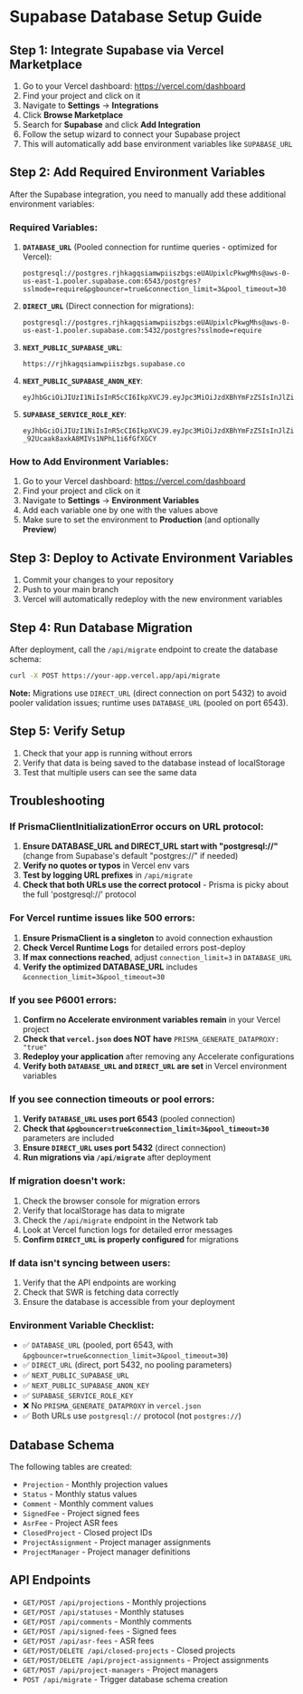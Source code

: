 # Supabase Database Setup Guide

## Step 1: Integrate Supabase via Vercel Marketplace

1. Go to your Vercel dashboard: https://vercel.com/dashboard
2. Find your project and click on it
3. Navigate to **Settings** → **Integrations**
4. Click **Browse Marketplace**
5. Search for **Supabase** and click **Add Integration**
6. Follow the setup wizard to connect your Supabase project
7. This will automatically add base environment variables like `SUPABASE_URL`

## Step 2: Add Required Environment Variables

After the Supabase integration, you need to manually add these additional environment variables:

### Required Variables:

1. **`DATABASE_URL`** (Pooled connection for runtime queries - optimized for Vercel):
   ```
   postgresql://postgres.rjhkagqsiamwpiiszbgs:eUAUpixlcPkwgMhs@aws-0-us-east-1.pooler.supabase.com:6543/postgres?sslmode=require&pgbouncer=true&connection_limit=3&pool_timeout=30
   ```

2. **`DIRECT_URL`** (Direct connection for migrations):
   ```
   postgresql://postgres.rjhkagqsiamwpiiszbgs:eUAUpixlcPkwgMhs@aws-0-us-east-1.pooler.supabase.com:5432/postgres?sslmode=require
   ```

3. **`NEXT_PUBLIC_SUPABASE_URL`**:
   ```
   https://rjhkagqsiamwpiiszbgs.supabase.co
   ```

4. **`NEXT_PUBLIC_SUPABASE_ANON_KEY`**:
   ```
   eyJhbGciOiJIUzI1NiIsInR5cCI6IkpXVCJ9.eyJpc3MiOiJzdXBhYmFzZSIsInJlZiI6InJqaGthZ3FzaWFtd3BpaXN6YmdzIiwicm9sZSI6ImFub24iLCJpYXQiOjE3NTQ1NzMwNDYsImV4cCI6MjA3MDE0OTA0Nn0.J75QFPOpFGr5PdZ4bEVw3x5KrC2eV9p7xgvkLVjHCe4
   ```

5. **`SUPABASE_SERVICE_ROLE_KEY`**:
   ```
   eyJhbGciOiJIUzI1NiIsInR5cCI6IkpXVCJ9.eyJpc3MiOiJzdXBhYmFzZSIsInJlZiI6InJqaGthZ3FzaWFtd3BpaXN6YmdzIiwicm9sZSI6InNlcnZpY2Vfcm9sZSIsImlhdCI6MTc1NDU3MzA0NiwiZXhwIjoyMDcwMTQ5MDQ2fQ.F0X2jfuUS-_92Ucaak8axkA8MIVs1NPhL1i6fGfXGCY
   ```

### How to Add Environment Variables:

1. Go to your Vercel dashboard: https://vercel.com/dashboard
2. Find your project and click on it
3. Navigate to **Settings** → **Environment Variables**
4. Add each variable one by one with the values above
5. Make sure to set the environment to **Production** (and optionally **Preview**)

## Step 3: Deploy to Activate Environment Variables

1. Commit your changes to your repository
2. Push to your main branch
3. Vercel will automatically redeploy with the new environment variables

## Step 4: Run Database Migration

After deployment, call the `/api/migrate` endpoint to create the database schema:

```bash
curl -X POST https://your-app.vercel.app/api/migrate
```

**Note:** Migrations use `DIRECT_URL` (direct connection on port 5432) to avoid pooler validation issues; runtime uses `DATABASE_URL` (pooled on port 6543).

## Step 5: Verify Setup

1. Check that your app is running without errors
2. Verify that data is being saved to the database instead of localStorage
3. Test that multiple users can see the same data

## Troubleshooting

### If PrismaClientInitializationError occurs on URL protocol:
1. **Ensure DATABASE_URL and DIRECT_URL start with "postgresql://"** (change from Supabase's default "postgres://" if needed)
2. **Verify no quotes or typos** in Vercel env vars
3. **Test by logging URL prefixes** in `/api/migrate`
4. **Check that both URLs use the correct protocol** - Prisma is picky about the full 'postgresql://' protocol

### For Vercel runtime issues like 500 errors:
1. **Ensure PrismaClient is a singleton** to avoid connection exhaustion
2. **Check Vercel Runtime Logs** for detailed errors post-deploy
3. **If max connections reached**, adjust `connection_limit=3` in `DATABASE_URL`
4. **Verify the optimized DATABASE_URL** includes `&connection_limit=3&pool_timeout=30`

### If you see P6001 errors:
1. **Confirm no Accelerate environment variables remain** in your Vercel project
2. **Check that `vercel.json` does NOT have** `PRISMA_GENERATE_DATAPROXY: "true"`
3. **Redeploy your application** after removing any Accelerate configurations
4. **Verify both `DATABASE_URL` and `DIRECT_URL` are set** in Vercel environment variables

### If you see connection timeouts or pool errors:
1. **Verify `DATABASE_URL` uses port 6543** (pooled connection)
2. **Check that `&pgbouncer=true&connection_limit=3&pool_timeout=30`** parameters are included
3. **Ensure `DIRECT_URL` uses port 5432** (direct connection)
4. **Run migrations via `/api/migrate`** after deployment

### If migration doesn't work:
1. Check the browser console for migration errors
2. Verify that localStorage has data to migrate
3. Check the `/api/migrate` endpoint in the Network tab
4. Look at Vercel function logs for detailed error messages
5. **Confirm `DIRECT_URL` is properly configured** for migrations

### If data isn't syncing between users:
1. Verify that the API endpoints are working
2. Check that SWR is fetching data correctly
3. Ensure the database is accessible from your deployment

### Environment Variable Checklist:
- ✅ `DATABASE_URL` (pooled, port 6543, with `&pgbouncer=true&connection_limit=3&pool_timeout=30`)
- ✅ `DIRECT_URL` (direct, port 5432, no pooling parameters)
- ✅ `NEXT_PUBLIC_SUPABASE_URL`
- ✅ `NEXT_PUBLIC_SUPABASE_ANON_KEY`
- ✅ `SUPABASE_SERVICE_ROLE_KEY`
- ❌ No `PRISMA_GENERATE_DATAPROXY` in `vercel.json`
- ✅ Both URLs use `postgresql://` protocol (not `postgres://`)

## Database Schema

The following tables are created:

- `Projection` - Monthly projection values
- `Status` - Monthly status values  
- `Comment` - Monthly comment values
- `SignedFee` - Project signed fees
- `AsrFee` - Project ASR fees
- `ClosedProject` - Closed project IDs
- `ProjectAssignment` - Project manager assignments
- `ProjectManager` - Project manager definitions

## API Endpoints

- `GET/POST /api/projections` - Monthly projections
- `GET/POST /api/statuses` - Monthly statuses
- `GET/POST /api/comments` - Monthly comments
- `GET/POST /api/signed-fees` - Signed fees
- `GET/POST /api/asr-fees` - ASR fees
- `GET/POST/DELETE /api/closed-projects` - Closed projects
- `GET/POST/DELETE /api/project-assignments` - Project assignments
- `GET/POST /api/project-managers` - Project managers
- `POST /api/migrate` - Trigger database schema creation 